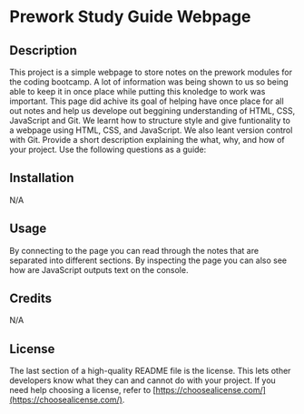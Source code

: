 # Prework Study Guide Webpage

## Description

This project is a simple webpage to store notes on the prework modules for
the coding bootcamp. A lot of information was being shown to us so being able
to keep it in once place while putting this knoledge to work was important. This page did achive its goal of helping have once place for all out notes and
help us develope out beggining understanding of HTML, CSS, JavaScript and Git. We learnt how to structure style and give funtionality to a webpage using HTML, CSS, and JavaScript. We also leant version control with Git.
Provide a short description explaining the what, why, and how of your project. Use the following questions as a guide:


## Installation

N/A

## Usage

By connecting to the page you can read through the notes that are separated into different sections. By inspecting the page you can also see how are JavaScript outputs text on the console.

## Credits

N/A

## License

The last section of a high-quality README file is the license. This lets other developers know what they can and cannot do with your project. If you need help choosing a license, refer to [https://choosealicense.com/](https://choosealicense.com/).

